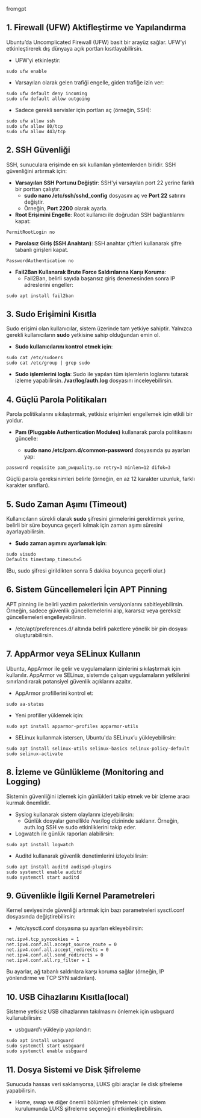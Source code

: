 fromgpt
## 1. Firewall (UFW) Aktifleştirme ve Yapılandırma
Ubuntu’da Uncomplicated Firewall (UFW) basit bir arayüz sağlar. UFW'yi etkinleştirerek dış dünyaya açık portları kısıtlayabilirsin.

- UFW'yi etkinleştir:
```
sudo ufw enable
```
- Varsayılan olarak gelen trafiği engelle, giden trafiğe izin ver:
```
sudo ufw default deny incoming
sudo ufw default allow outgoing
```
- Sadece gerekli servisler için portları aç (örneğin, SSH):
```
sudo ufw allow ssh
sudo ufw allow 80/tcp
sudo ufw allow 443/tcp
```
## 2. SSH Güvenliği
SSH, sunuculara erişimde en sık kullanılan yöntemlerden biridir. SSH güvenliğini artırmak için:

- **Varsayılan SSH Portunu Değiştir**: SSH'yi varsayılan port 22 yerine farklı bir porttan çalıştır:
  - **sudo nano /etc/ssh/sshd_config** dosyasını aç ve **Port 22** satırını değiştir.
  - Örneğin, **Port 2200** olarak ayarla.
- **Root Erişimini Engelle**: Root kullanıcı ile doğrudan SSH bağlantılarını kapat:
```
PermitRootLogin no
```
- **Parolasız Giriş (SSH Anahtarı)**: SSH anahtar çiftleri kullanarak şifre tabanlı girişleri kapat.
```
PasswordAuthentication no
```
- **Fail2Ban Kullanarak Brute Force Saldırılarına Karşı Koruma**:
  - Fail2Ban, belirli sayıda başarısız giriş denemesinden sonra IP adreslerini engeller:
```
sudo apt install fail2ban
```
## 3. Sudo Erişimini Kısıtla
Sudo erişimi olan kullanıcılar, sistem üzerinde tam yetkiye sahiptir. Yalnızca gerekli kullanıcıların **sudo** yetkisine sahip olduğundan emin ol.
- **Sudo kullanıcılarını kontrol etmek için**:

```
sudo cat /etc/sudoers
sudo cat /etc/group | grep sudo
```
- **Sudo işlemlerini logla**: Sudo ile yapılan tüm işlemlerin loglarını tutarak izleme yapabilirsin. **/var/log/auth.log** dosyasını inceleyebilirsin.

## 4. Güçlü Parola Politikaları
Parola politikalarını sıkılaştırmak, yetkisiz erişimleri engellemek için etkili bir yoldur.

- **Pam (Pluggable Authentication Modules)** kullanarak parola politikasını güncelle:

  - **sudo nano /etc/pam.d/common-password** dosyasında şu ayarları yap:
```
password requisite pam_pwquality.so retry=3 minlen=12 difok=3
```
Güçlü parola gereksinimleri belirle (örneğin, en az 12 karakter uzunluk, farklı karakter sınıfları).

## 5. Sudo Zaman Aşımı (Timeout)
Kullanıcıların sürekli olarak **sudo** şifresini girmelerini gerektirmek yerine, belirli bir süre boyunca geçerli kılmak için zaman aşımı süresini ayarlayabilirsin.

- **Sudo zaman aşımını ayarlamak için**:
```
sudo visudo
Defaults timestamp_timeout=5
```
  (Bu, sudo şifresi girildikten sonra 5 dakika boyunca geçerli olur.)
## 6. Sistem Güncellemeleri İçin APT Pinning
APT pinning ile belirli yazılım paketlerinin versiyonlarını sabitleyebilirsin. Örneğin, sadece güvenlik güncellemelerini alıp, kararsız veya gereksiz güncellemeleri engelleyebilirsin.

- /etc/apt/preferences.d/ altında belirli paketlere yönelik bir pin dosyası oluşturabilirsin.
## 7. AppArmor veya SELinux Kullanın
Ubuntu, AppArmor ile gelir ve uygulamaların izinlerini sıkılaştırmak için kullanılır. AppArmor ve SELinux, sistemde çalışan uygulamaların yetkilerini sınırlandırarak potansiyel güvenlik açıklarını azaltır.

- AppArmor profillerini kontrol et:

```
sudo aa-status
```
- Yeni profiller yüklemek için:
```
sudo apt install apparmor-profiles apparmor-utils
```
- SELinux kullanmak istersen, Ubuntu'da SELinux’u yükleyebilirsin:
```
sudo apt install selinux-utils selinux-basics selinux-policy-default
sudo selinux-activate
```
## 8. İzleme ve Günlükleme (Monitoring and Logging)
Sistemin güvenliğini izlemek için günlükleri takip etmek ve bir izleme aracı kurmak önemlidir.

- Syslog kullanarak sistem olaylarını izleyebilirsin:
  - Günlük dosyalar genellikle /var/log dizininde saklanır. Örneğin, auth.log SSH ve sudo etkinliklerini takip eder.
- Logwatch ile günlük raporları alabilirsin:

```
sudo apt install logwatch
```
- Auditd kullanarak güvenlik denetimlerini izleyebilirsin:

```
sudo apt install auditd audispd-plugins
sudo systemctl enable auditd
sudo systemctl start auditd
```
## 9. Güvenlikle İlgili Kernel Parametreleri
Kernel seviyesinde güvenliği artırmak için bazı parametreleri sysctl.conf dosyasında değiştirebilirsin:

- /etc/sysctl.conf dosyasına şu ayarları ekleyebilirsin:
```
net.ipv4.tcp_syncookies = 1
net.ipv4.conf.all.accept_source_route = 0
net.ipv4.conf.all.accept_redirects = 0
net.ipv4.conf.all.send_redirects = 0
net.ipv4.conf.all.rp_filter = 1
```
Bu ayarlar, ağ tabanlı saldırılara karşı koruma sağlar (örneğin, IP yönlendirme ve TCP SYN saldırıları).

## 10. USB Cihazlarını Kısıtla(local)
Sisteme yetkisiz USB cihazlarının takılmasını önlemek için usbguard kullanabilirsin:

- usbguard'ı yükleyip yapılandır:
```
sudo apt install usbguard
sudo systemctl start usbguard
sudo systemctl enable usbguard
```
## 11. Dosya Sistemi ve Disk Şifreleme
Sunucuda hassas veri saklanıyorsa, LUKS gibi araçlar ile disk şifreleme yapabilirsin.

- Home, swap ve diğer önemli bölümleri şifrelemek için sistem kurulumunda LUKS şifreleme seçeneğini etkinleştirebilirsin.
